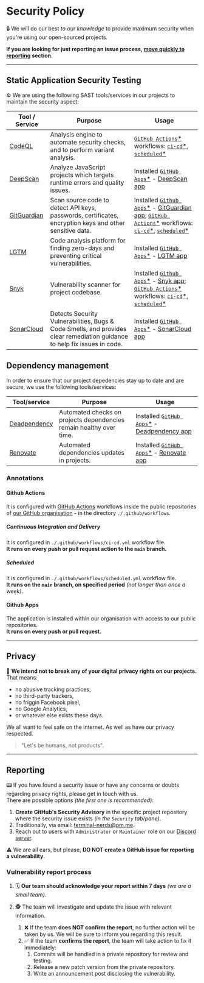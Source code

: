 # Security Policy

🔒 We will do our best _to our knowledge_ to provide maximum security when you're
using our open-sourced projects.

**If you are looking for just reporting an issue process, [move quickly to
reporting](#reporting) section**.

---

## Static Application Security Testing

⚙️ We are using the following SAST tools/services in our projects to maintain the
security aspect:

| Tool / Service | Purpose                                                                                                                   | Usage                                                                                                     |
| -------------- | ------------------------------------------------------------------------------------------------------------------------- | --------------------------------------------------------------------------------------------------------- |
| [CodeQL]       | Analysis engine to automate security checks, and to perform variant analysis.                                             | [`GitHub Actions`*] workflows: [`ci-cd`*], [`scheduled`*]                                                 |
| [DeepScan]     | Analyze JavaScript projects which targets runtime errors and quality issues.                                              | Installed [`GitHub Apps`*] - [DeepScan app]                                                               |
| [GitGuardian]  | Scan source code to detect API keys, passwords, certificates, encryption keys and other sensitive data.                   | Installed [`Github Apps`*] - [GitGuardian app]; [`GitHub Actions`*] workflows: [`ci-cd`*], [`scheduled`*] |
| [LGTM]         | Code analysis platform for finding zero-days and preventing critical vulnerabilities.                                     | Installed [`GitHub Apps`*] - [LGTM app]                                                                   |
| [Snyk]         | Vulnerability scanner for project codebase.                                                                               | Installed [`Github Apps`*] - [Snyk app]; [`GitHub Actions`*] workflows: [`ci-cd`*], [`scheduled`*]        |
| [SonarCloud]   | Detects Security Vulnerabilities, Bugs & Code Smells, and provides clear remediation guidance to help fix issues in code. | Installed [`GitHub Apps`*] - [SonarCloud app]                                                             |

[codeql]: https://codeql.github.com
[deepscan]: https://deepscan.io
[deepscan app]: https://github.com/marketplace/deepscan
[gitguardian]: https://www.gitguardian.com/
[gitguardian app]: https://github.com/marketplace/gitguardian
[lgtm]: https://lgtm.com
[lgtm app]: https://github.com/marketplace/lgtm
[snyk]: https://snyk.io
[snyk app]: https://github.com/marketplace/snyk
[sonarcloud]: https://sonarcloud.io
[sonarcloud app]: https://github.com/marketplace/sonarcloud

## Dependency management

In order to ensure that our project depedencies stay up to date and are secure,
we use the following tools/services:

| Tool/service   | Purpose                                                             | Usage                                           |
| -------------- | ------------------------------------------------------------------- | ----------------------------------------------- |
| [Deadpendency] | Automated checks on projects dependencies remain healthy over time. | Installed [`GitHub Apps`*] - [Deadpendency app] |
| [Renovate]     | Automated dependencies updates in projects.                         | Installed [`GitHub Apps`*] - [Renovate app]     |

[deadpendency]: https://deadpendency.com
[deadpendency app]: https://github.com/marketplace/deadpendency
[renovate]: https://www.whitesourcesoftware.com/free-developer-tools/renovate/
[renovate app]: https://github.com/marketplace/renovate

### Annotations

[`github actions`*]: #github-actions
[`github apps`*]: #github-apps
[`ci-cd`*]: #continuous-integration-and-delivery
[`scheduled`*]: #scheduled

#### Github Actions

It is configured with [GitHub Actions] workflows inside the public repositories
of [our GitHub organisation] - in the directory `./.github/workflows`.

[github actions]: https://docs.github.com/en/actions
[our github organisation]: https://github.com/terminal-nerds

##### Continuous Integration and Delivery

It is configured in `./.github/workflows/ci-cd.yml` workflow file.\
**It runs on every push or pull request action to the `main` branch.**

##### Scheduled

It is configured in `./.github/workflows/scheduled.yml` workflow file.\
**It runs on the `main` branch, on specified period** _(not longer than
once a week)_.

#### Github Apps

The application is installed within our organisation with access to our public
repositories.\
**It runs on every push or pull request.**

---

## Privacy

👤 **We intend not to break any of your digital privacy rights on our
projects.**\
That means:

-   no abusive tracking practices,
-   no third-party trackers,
-   no friggin Facebook pixel,
-   no Google Analytics,
-   or whatever else exists these days.

We all want to feel safe on the internet. As well as have our privacy respected.

> "Let's be humans, not products".

---

## Reporting

📟 If you have found a security issue or have any concerns or doubts regarding
privacy rights, please get in touch with us.\
There are possible options _(the first one is recommended)_:

1. **Create GitHub's Security Advisory** in the specific project repository
   where the security issue exists _(in the `Security` tab/pane)_.
1. Traditionally, via email: terminal-nerds@pm.me.
1. Reach out to users with `Administrator` or `Maintainer` role on our
   [Discord server].

⚠️ We are all ears, but please, **DO NOT create a GitHub issue for reporting a
vulnerability**.

[discord server]: https://discord.gg/QuzCXfHrXt

### Vulnerability report process

1. 🗓️ **Our team should acknowledge your report within 7 days** _(we are a small
   team)_.
1. 🕵️ The team will investigate and update the issue with relevant information.

    1. ❌ If the team **does NOT confirm the report**, no further action will
       be taken by us. We will be sure to inform you regarding this result.
    1. ✅ If the team **confirms the report**, the team will take action to fix
       it immediately:
        1. Commits will be handled in a private repository for review and testing.
        1. Release a new patch version from the private repository.
        1. Write an announcement post disclosing the vulnerability.
